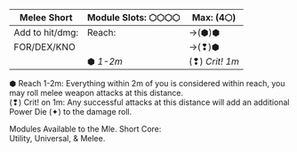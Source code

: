 
| Melee Short     | Module Slots: ⬡⬡⬡⬡ | Max: (4⬡)      |
| --------------- | ------------------ | -------------- |
| Add to hit/dmg: | Reach:             | →(⬢)⬢          |
| FOR/DEX/KNO     |                    | →(❢)⬢          |
|                 | ⬢ *1-2m*           | (❢) *Crit! 1m* |
⬢ Reach 1-2m: Everything within 2m of you is considered within reach, you may roll melee weapon attacks at this distance.  
(❢) Crit! on 1m: Any successful attacks at this distance will add an additional Power Die (✦) to the damage roll.
 
Modules Available to the Mle. Short Core:  
Utility, Universal, & Melee.